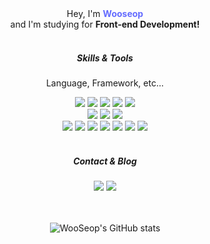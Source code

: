 <div align="center">
  Hey, I'm  <span style="color: #646CFF"><b>Wooseop</b></span>
</div>
<div align="center">
  and I'm studying for <b>Front-end Development!</b>
</div>
</br>
<h5 align="center">Skills & Tools</h5>
<div align="center">
  <p>Language, Framework, etc...</p>
  <img src="https://img.shields.io/badge/Vue.js-4FC08D?style=flat-square&logo=Vue.js&logoColor=white"/>
  <img src="https://img.shields.io/badge/nuxt-00DC82?style=flat-square&logo=nuxtdotjs&logoColor=white"/>
  <img src="https://img.shields.io/badge/vite-646CFF?style=flat-square&logo=vite&logoColor=white"/>
  <img src="https://img.shields.io/badge/JavaScript-F7DF1E?style=flat-square&logo=JavaScript&logoColor=white"/>
  <img src="https://img.shields.io/badge/TypeScript-3178C6?style=flat-square&logo=TypeScript&logoColor=white"/>
  </br>
  <img src="https://img.shields.io/badge/html5-E34F26?style=flat-square&logo=html5&logoColor=white"/>
  <img src="https://img.shields.io/badge/CSS3-1572B6?style=flat-square&logo=CSS3&logoColor=white"/>
  <img src="https://img.shields.io/badge/TailwindCSS-06B6D4?style=flat-square&logo=TailwindCSS&logoColor=white"/>
  </br>
  <img src="https://img.shields.io/badge/firebase-FFCA28?style=flat-square&logo=firebase&logoColor=white"/>
  <img src="https://img.shields.io/badge/vscode-007ACC?style=flat-square&logo=visualstudiocode&logoColor=white"/>
  <img src="https://img.shields.io/badge/GitHub-181717?style=flat-square&logo=GitHub&logoColor=white"/>
  <img src="https://img.shields.io/badge/git-F05032?style=flat-square&logo=git&logoColor=white"/>
  <img src="https://img.shields.io/badge/vercel-000000?style=flat-square&logo=vercel&logoColor=white"/>
  <img src="https://img.shields.io/badge/npm-CB3837?style=flat-square&logo=npm&logoColor=white"/>
  <img src="https://img.shields.io/badge/yarn-2C8EBB?style=flat-square&logo=yarn&logoColor=white"/>
</div>
</br>
<div align="center">
  <h5 align="center">Contact & Blog</h5>
  <img src="https://img.shields.io/badge/Gmail-EA4335?style=flat-square&logo=Gmail&logoColor=white"/>
  <!-- <img src="https://img.shields.io/badge/Notion-000000?style=flat-square&logo=Notion&logoColor=white"/> -->
  <a href="https://velog.io/@ws71144612" target="_blank"><img src="https://img.shields.io/badge/Velog-20C997?style=flat-square&logo=Velog&logoColor=white"/></a>
</div>
</br>

<!-- <h4>
  I’m currently working on ...
</h4>
<div></div> -->

<div align="center">
  </br>

  ![WooSeop's GitHub stats](https://github-readme-stats.vercel.app/api?username=poesoow&show_icons=true&theme=cobalt)

</div>
</br>
